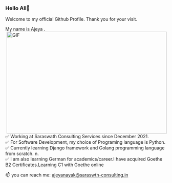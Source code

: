 ### Hello All👋

Welcome to my official Github Profile. Thank you for your visit.

My name is Ajeya .
<img align="right" alt="GIF" src="https://github.com/ajenayak/ajenayak/blog/main/python-2.gif?raw=true" width="500" height="320" />

✅  Working at Saraswath Consulting Services since December 2021.<br />
✅  For Software Development, my choice of Programing language is Python. <br />
✅  Currently learning Django framework and Golang programming language from scratch. n.<br />
✅  I am also learning German for academics/career.I have acquired Goethe B2 Certificates.Learning C1 with Goethe online <br />

 📫 you can reach me: [ajeyanayak@saraswth-consulting.in](mailto:ajeyanayak@saraswath-consulting.in)
